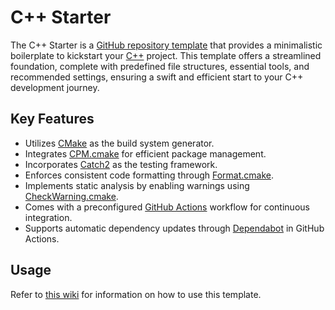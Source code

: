 # C++ Starter

The C++ Starter is a [GitHub repository template](https://docs.github.com/en/repositories/creating-and-managing-repositories/creating-a-repository-from-a-template) that provides a minimalistic boilerplate to kickstart your [C++](https://isocpp.org) project. This template offers a streamlined foundation, complete with predefined file structures, essential tools, and recommended settings, ensuring a swift and efficient start to your C++ development journey.

## Key Features

- Utilizes [CMake](https://cmake.org/) as the build system generator.
- Integrates [CPM.cmake](https://github.com/cpm-cmake/CPM.cmake/) for efficient package management.
- Incorporates [Catch2](https://github.com/catchorg/Catch2) as the testing framework.
- Enforces consistent code formatting through [Format.cmake](https://github.com/TheLartians/Format.cmake).
- Implements static analysis by enabling warnings using [CheckWarning.cmake](https://github.com/threeal/CheckWarning.cmake/).
- Comes with a preconfigured [GitHub Actions](https://github.com/features/actions) workflow for continuous integration.
- Supports automatic dependency updates through [Dependabot](https://docs.github.com/en/code-security/dependabot) in GitHub Actions.

## Usage

Refer to [this wiki](https://github.com/threeal/cpp-starter/wiki) for information on how to use this template.
